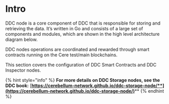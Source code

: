 # Intro

DDC node is a core component of DDC that is responsible for storing and retrieving the data. It’s written in Go and consists of a large set of components and modules, which are shown in the high level architecture diagram below.

DDC nodes operations are coordinated and rewarded through smart contracts running on the Cere test/main blockchains.

This section covers the configuration of DDC Smart Contracts and DDC Inspector nodes.

{% hint style="info" %}
**For more details on DDC Storage nodes, see the DDC book:** [**https://cerebellum-network.github.io/ddc-storage-node/**](https://cerebellum-network.github.io/ddc-storage-node/)****
{% endhint %}

